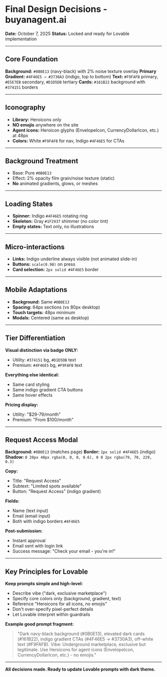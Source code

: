 # Final Design Decisions - buyanagent.ai

**Date:** October 7, 2025
**Status:** Locked and ready for Lovable implementation

---

## Core Foundation

**Background:** `#0B0E13` (navy-black) with 2% noise texture overlay
**Primary Gradient:** `#4F46E5 → #3730A3` (indigo, top to bottom)
**Text:** `#F9FAFB` primary, `#E5E7EB` secondary, `#D1D5DB` tertiary
**Cards:** `#161B22` background with `#374151` borders

---

## Iconography

- **Library:** Heroicons only
- **NO emojis** anywhere on the site
- **Agent icons:** Heroicon glyphs (EnvelopeIcon, CurrencyDollarIcon, etc.) at 48px
- **Colors:** White `#F9FAFB` for nav, Indigo `#4F46E5` for CTAs

---

## Background Treatment

- Base: Pure `#0B0E13`
- Effect: 2% opacity film grain/noise texture (static)
- **No** animated gradients, glows, or meshes

---

## Loading States

- **Spinner:** Indigo `#4F46E5` rotating ring
- **Skeleton:** Gray `#1F2937` shimmer (no color tint)
- **Empty states:** Text only, no illustrations

---

## Micro-interactions

- **Links:** Indigo underline always visible (not animated slide-in)
- **Buttons:** `scale(0.98)` on press
- **Card selection:** `2px solid #4F46E5` border

---

## Mobile Adaptations

- **Background:** Same `#0B0E13`
- **Spacing:** 64px sections (vs 80px desktop)
- **Touch targets:** 48px minimum
- **Modals:** Centered (same as desktop)

---

## Tier Differentiation

**Visual distinction via badge ONLY:**
- Utility: `#374151` bg, `#D1D5DB` text
- Premium: `#4F46E5` bg, `#F9FAFB` text

**Everything else identical:**
- Same card styling
- Same indigo gradient CTA buttons
- Same hover effects

**Pricing display:**
- Utility: "$29-79/month"
- Premium: "From $100/month"

---

## Request Access Modal

**Background:** `#0B0E13` (matches page)
**Border:** `1px solid #4F46E5` (indigo)
**Shadow:** `0 20px 40px rgba(0, 0, 0, 0.6), 0 0 2px rgba(79, 70, 229, 0.3)`

**Copy:**
- Title: "Request Access"
- Subtext: "Limited spots available"
- Button: "Request Access" (indigo gradient)

**Fields:**
- Name (text input)
- Email (email input)
- Both with indigo borders `#4F46E5`

**Post-submission:**
- Instant approval
- Email sent with login link
- Success message: "Check your email - you're in!"

---

## Key Principles for Lovable

**Keep prompts simple and high-level:**
- Describe vibe ("dark, exclusive marketplace")
- Specify core colors only (background, gradient, text)
- Reference "Heroicons for all icons, no emojis"
- Don't over-specify pixel-perfect details
- Let Lovable interpret within guardrails

**Example good prompt fragment:**
> "Dark navy-black background (#0B0E13), elevated dark cards (#161B22), indigo gradient CTAs (#4F46E5 → #3730A3), off-white text (#F9FAFB). Vibe: Underground marketplace, exclusive but legitimate. Use Heroicons for agent icons (EnvelopeIcon, CurrencyDollarIcon, etc.) - no emojis."

---

**All decisions made. Ready to update Lovable prompts with dark theme.**
